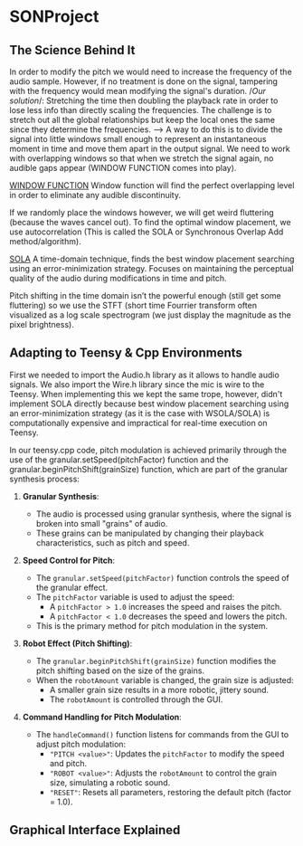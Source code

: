 # SONProject

## The Science Behind It
In order to modify the pitch we would need to increase the frequency of the audio sample. However, if no treatment is done on the signal, tampering with the frequency would mean modifying the signal's duration. 
/*Our solution*/: Stretching the time then doubling the playback rate in order to lose less info than directly scaling the frequencies. The challenge is to stretch out all the global relationships but keep the local ones the same since they determine the frequencies.
-->  A way to do this is to divide the signal into little windows small enough to represent an instantaneous moment in time and move them apart in the output signal. We need to work with overlapping windows so that when we stretch the signal again, no audible gaps appear (WINDOW FUNCTION comes into play). 

<u>WINDOW FUNCTION</u>
Window function will find the perfect overlapping level in order to eliminate any audible discontinuity. 

If we randomly place the windows however, we will get weird fluttering (because the waves cancel out). To find the optimal window placement, we use autocorrelation (This is called the SOLA or Synchronous Overlap Add method/algorithm). 

<u>SOLA</u>
A time-domain technique, finds the best window placement searching using an error-minimization strategy.
Focuses on maintaining the perceptual quality of the audio during modifications in time and pitch.

Pitch shifting in the time domain isn’t the powerful enough (still get some fluttering) so we use the STFT (short time Fourrier transform often visualized as a log scale spectrogram (we just display the magnitude as the pixel brightness).


## Adapting to Teensy & Cpp Environments 
First we needed to import the Audio.h library as it allows to handle audio signals. We also import the Wire.h library since the mic is wire to the Teensy. 
When implementing this we kept the same trope, however, didn't implement SOLA directly because best window placement searching using an error-minimization strategy (as it is the case with WSOLA/SOLA) is computationally expensive and impractical for real-time execution on Teensy. 

In our teensy.cpp code, pitch modulation is achieved primarily through the use of the granular.setSpeed(pitchFactor) function and the granular.beginPitchShift(grainSize) function, which are part of the granular synthesis process:
1. **Granular Synthesis**:  
   - The audio is processed using granular synthesis, where the signal is broken into small "grains" of audio.  
   - These grains can be manipulated by changing their playback characteristics, such as pitch and speed.

2. **Speed Control for Pitch**:  
   - The `granular.setSpeed(pitchFactor)` function controls the speed of the granular effect.  
   - The `pitchFactor` variable is used to adjust the speed:  
     - A `pitchFactor > 1.0` increases the speed and raises the pitch.  
     - A `pitchFactor < 1.0` decreases the speed and lowers the pitch.  
   - This is the primary method for pitch modulation in the system.

3. **Robot Effect (Pitch Shifting)**:  
   - The `granular.beginPitchShift(grainSize)` function modifies the pitch shifting based on the size of the grains.  
   - When the `robotAmount` variable is changed, the grain size is adjusted:  
     - A smaller grain size results in a more robotic, jittery sound.  
     - The `robotAmount` is controlled through the GUI.

4. **Command Handling for Pitch Modulation**:  
   - The `handleCommand()` function listens for commands from the GUI to adjust pitch modulation:  
     - `"PITCH <value>"`: Updates the `pitchFactor` to modify the speed and pitch.  
     - `"ROBOT <value>"`: Adjusts the `robotAmount` to control the grain size, simulating a robotic sound.
     - `"RESET"`: Resets all parameters, restoring the default pitch (factor = 1.0).


## Graphical Interface Explained 

